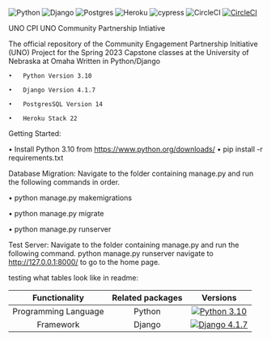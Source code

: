 
![Python](https://img.shields.io/badge/python-3670A0?style=for-the-badge&logo=python&logoColor=ffdd54)  ![Django](https://img.shields.io/badge/django-%23092E20.svg?style=for-the-badge&logo=django&logoColor=white)     ![Postgres](https://img.shields.io/badge/postgres-%23316192.svg?style=for-the-badge&logo=postgresql&logoColor=white)  ![Heroku](https://img.shields.io/badge/heroku-%23430098.svg?style=for-the-badge&logo=heroku&logoColor=white)    ![cypress](https://img.shields.io/badge/-cypress-%23E5E5E5?style=for-the-badge&logo=cypress&logoColor=058a5e) ![CircleCI](https://img.shields.io/badge/circle%20ci-%23161616.svg?style=for-the-badge&logo=circleci&logoColor=white) 
[![CircleCI](https://dl.circleci.com/status-badge/img/gh/uno-isqa-8950/uno-cpi/tree/master.svg?style=svg)](https://dl.circleci.com/status-badge/redirect/gh/uno-isqa-8950/uno-cpi/tree/master)


UNO CPI
UNO Community Partnership Intiative 

The official repository of the Community Engagement Partnership Initiative (UNO) Project for the Spring 2023 Capstone classes at the University of Nebraska at Omaha Written in Python/Django

    •	Python Version 3.10
    
    •	Django Version 4.1.7
    
    •	PostgresSQL Version 14
    
    •	Heroku Stack 22
    


Getting Started:

•	Install Python 3.10 from https://www.python.org/downloads/
•	pip install -r requirements.txt


Database Migration:
Navigate to the folder containing manage.py and run the following commands in order.

•	python manage.py makemigrations

•	python manage.py migrate

•	python manage.py runserver


Test Server:
Navigate to the folder containing manage.py and run the following command. python manage.py runserver navigate to http://127.0.0.1:8000/ to go to the home page.





testing what tables look like in readme:

| Functionality | Related packages    | Versions    |
| :---:   | :---: | :---: |
| Programming Language | Python   | [![Python 3.10](https://img.shields.io/badge/python-3.10-blue.svg)](https://www.python.org/downloads/release/python-31010/)   |
| Framework | Django   | [![Django 4.1.7](https://img.shields.io/badge/Django%20-4.1.7-blue)]([https://www.python.org/downloads/release/python-31010](https://www.djangoproject.com/download/)/)   |
